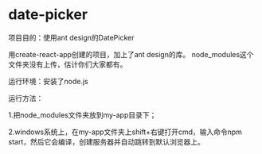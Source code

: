# date-picker
项目目的：使用ant design的DatePicker

用create-react-app创建的项目，加上了ant design的库。
node_modules这个文件夹没有上传，估计你们大家都有。

运行环境：安装了node.js


运行方法：

1.把node_modules文件夹放到my-app目录下；

2.windows系统上，在my-app文件夹上shift+右键打开cmd，输入命令npm start，然后它会编译，创建服务器并自动跳转到默认浏览器上。
